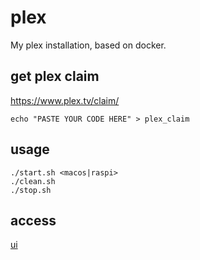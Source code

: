 # plex

My plex installation, based on docker.

## get plex claim

https://www.plex.tv/claim/

```
echo "PASTE YOUR CODE HERE" > plex_claim
```

## usage
```
./start.sh <macos|raspi>
./clean.sh
./stop.sh
```

## access
[ui](http://127.0.0.1:32400/web/index.html)
